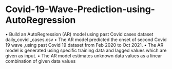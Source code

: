 # Covid-19-Wave-Prediction-using-AutoRegression
• Build an AutoRegression (AR) model using past Covid cases dataset daily_covid _cases.csv
• The AR model predicted the onset of second Covid 19 wave ,using past Covid 19 dataset from Feb 2020 to
Oct 2021.
• The AR model is generated using specific training data and lagged values which are given as input.
• The AR model estimates unknown data values as a linear combination of given data values
